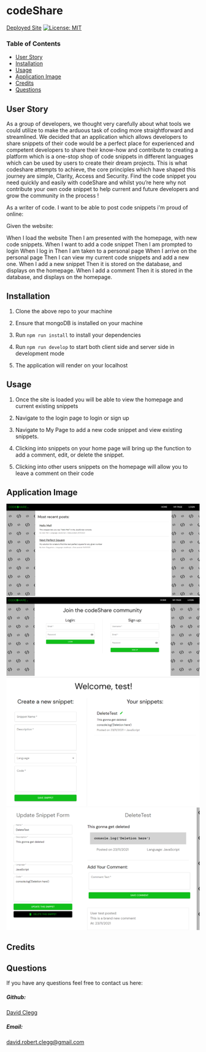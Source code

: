 # codeShare

[Deployed Site](https://mdmcodeshare.herokuapp.com/)
[![License: MIT](https://img.shields.io/badge/License-MIT-yellow.svg)](https://opensource.org/licenses/MIT)

### Table of Contents

- [User Story](#user-story)
- [Installation](#installation)
- [Usage](#usage)
- [Application Image](#application-image)
- [Credits](#credits)
- [Questions](#questions)



## User Story

As a group of developers, we thought very carefully about what tools we could utilize to make the arduous task of coding more straightforward and streamlined. We decided that an application which allows developers to share snippets of their code would be a perfect place for experienced and competent developers to share their know-how and contribute to creating a platform which is a one-stop shop of code snippets in different languages which can be used by users to create their dream projects. This is what codeshare attempts to achieve, the core principles which have shaped this journey are simple, Clarity, Access and Security. Find the code snippet you need quickly and easily with codeShare and whilst you’re here why not contribute your own code snippet to help current and future developers and grow the community in the process !

As a writer of code. I want to be able to post code snippets i'm proud of online:

Given the website:

When I load the website
Then I am presented with the homepage, with new code snippets.
When I want to add a code snippet
Then I am prompted to login
When I log in 
Then I am taken to a personal page
When I arrive on the personal page
Then I can view my current code snippets and add a new one.
When I add a new snippet
Then it is stored on the database, and displays on the homepage.
When I add a comment
Then it is stored in the database, and displays on the homepage.


## Installation

1. Clone the above repo to your machine

2. Ensure that mongoDB is installed on your machine

3. Run `npm run install` to install your dependencies

4. Run `npm run develop` to start both client side and server side in development mode

5. The application will render on your localhost 


## Usage

1. Once the site is loaded you will be able to view the homepage and current existing snippets

2. Navigate to the login page to login or sign up

3. Navigate to My Page to add a new code snippet and view existing snippets.

4. Clicking into snippets on your home page will bring up the function to add a comment, edit, or delete the snippet.

5. Clicking into other users snippets on the homepage will allow you to leave a comment on their code


## Application Image 

![Screenshot1](./assets/screenshot1.PNG)
![Screenshot2](./assets/screenshot2.PNG)
![Screenshot3](./assets/screenshot3.PNG)
![Screenshot4](./assets/screenshot4.PNG)

## Credits



## Questions

If you have any questions feel free to contact us here:

 ##### Github: 
 

 [David Clegg](https://github.com/Cleggatron)

 ##### Email: 

david.robert.clegg@gmail.com

